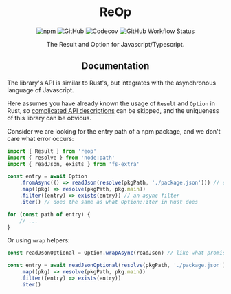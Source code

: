 <h1 align="center">ReOp</h1>

<p align="center">
<a href="https://www.npmjs.com/package/reop"><img alt="npm" src="https://img.shields.io/npm/v/reop?style=flat-square"></a>
<img alt="GitHub" src="https://img.shields.io/github/license/unbyte/reop?style=flat-square">
<img alt="Codecov" src="https://img.shields.io/codecov/c/github/unbyte/reop?style=flat-square">
<img alt="GitHub Workflow Status" src="https://img.shields.io/github/actions/workflow/status/unbyte/reop/ci.yaml?style=flat-square">
</p>

<p align="center">
The Result and Option for Javascript/Typescript.
</p>

<h2 align="center">Documentation</h2>

The library's API is similar to Rust's, 
but integrates with the asynchronous language of Javascript.

Here assumes you have already known the usage of `Result` and `Option` in Rust,
so [complicated API descriptions](https://paka.dev/npm/reop@latest) can be skipped,
and the uniqueness of this library can be obvious.

Consider we are looking for the entry path of a npm package,
and we don't care what error occurs:

```javascript
import { Result } from 'reop'
import { resolve } from 'node:path'
import { readJson, exists } from 'fs-extra'

const entry = await Option
    .fromAsync(() => readJson(resolve(pkgPath, './package.json'))) // errors are caught as Option::None
    .map((pkg) => resolve(pkgPath, pkg.main))
    .filter((entry) => exists(entry)) // an async filter
    .iter() // does the same as what Option::iter in Rust does

for (const path of entry) {
    // ...
}
```

Or using `wrap` helpers:

```javascript
const readJsonOptional = Option.wrapAsync(readJson) // like what promisify() does

const entry = await readJsonOptional(resolve(pkgPath, './package.json'))
    .map((pkg) => resolve(pkgPath, pkg.main))
    .filter((entry) => exists(entry))
    .iter()
```
